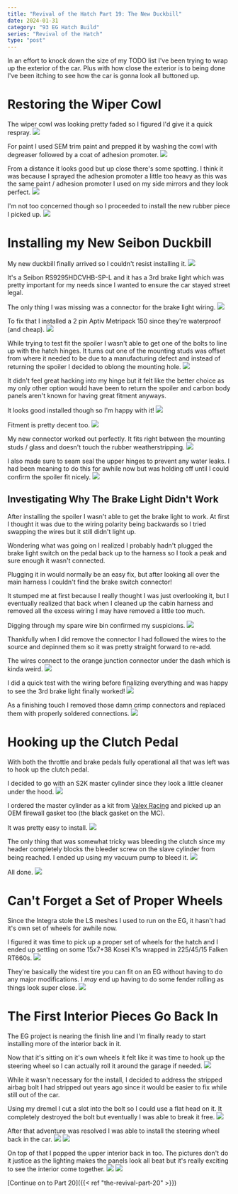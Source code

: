 ```yaml
---
title: "Revival of the Hatch Part 19: The New Duckbill"
date: 2024-01-31
category: "93 EG Hatch Build"
series: "Revival of the Hatch"
type: "post"
---
```


In an effort to knock down the size of my TODO list I've been trying to wrap up the exterior of the car. Plus with how close the exterior is to being done I've been itching to see how the car is gonna look all buttoned up.

# Restoring the Wiper Cowl

The wiper cowl was looking pretty faded so I figured I'd give it a quick respray.
![](./images/1.jpg)

For paint I used SEM trim paint and prepped it by washing the cowl with degreaser followed by a coat of adhesion promoter.
![](./images/2.jpg)

From a distance it looks good but up close there's some spotting. I think it was because I sprayed the adhesion promoter a little too heavy as this was the same paint / adhesion promoter I used on my side mirrors and they look perfect.
![](./images/3.jpg)

I'm not too concerned though so I proceeded to install the new rubber piece I picked up.
![](./images/4.jpg)

# Installing my New Seibon Duckbill

My new duckbill finally arrived so I couldn't resist installing it.
![](./images/12.jpg)

It's a Seibon RS9295HDCVHB-SP-L and it has a 3rd brake light which was pretty important for my needs since I wanted to ensure the car stayed street legal.

The only thing I was missing was a connector for the brake light wiring.
![](./images/10.jpg)

To fix that I installed a 2 pin Aptiv Metripack 150 since they're waterproof (and cheap).
![](./images/11.jpg)

While trying to test fit the spoiler I wasn't able to get one of the bolts to line up with the hatch hinges. It turns out one of the mounting studs was offset from where it needed to be due to a manufacturing defect and instead of returning the spoiler I decided to oblong the mounting hole.
![](./images/13.jpg)

It didn't feel great hacking into my hinge but it felt like the better choice as my only other option would have been to return the spoiler and carbon body panels aren't known for having great fitment anyways.

It looks good installed though so I'm happy with it!
![](./images/14.jpg)

Fitment is pretty decent too.
![](./images/15.jpg)

My new connector worked out perfectly. It fits right between the mounting studs / glass and doesn't touch the rubber weatherstripping.
![](./images/16.jpg)

I also made sure to seam seal the upper hinges to prevent any water leaks. I had been meaning to do this for awhile now but was holding off until I could confirm the spoiler fit nicely.
![](./images/17.jpg)

## Investigating Why The Brake Light Didn't Work

After installing the spoiler I wasn't able to get the brake light to work. At first I thought it was due to the wiring polarity being backwards so I tried swapping the wires but it still didn't light up.

Wondering what was going on I realized I probably hadn't plugged the brake light switch on the pedal back up to the harness so I took a peak and sure enough it wasn't connected.

Plugging it in would normally be an easy fix, but after looking all over the main harness I couldn't find the brake switch connector!

It stumped me at first because I really thought I was just overlooking it, but I eventually realized that back when I cleaned up the cabin harness and removed all the excess wiring I may have removed a little too much.

Digging through my spare wire bin confirmed my suspicions.
![](./images/18.jpg)

Thankfully when I did remove the connector I had followed the wires to the source and depinned them so it was pretty straight forward to re-add.

The wires connect to the orange junction connector under the dash which is kinda weird.
![](./images/19.jpg)

I did a quick test with the wiring before finalizing everything and was happy to see the 3rd brake light finally worked!
![](./images/20.jpg)

As a finishing touch I removed those damn crimp connectors and replaced them with properly soldered connections.
![](./images/21.jpg)

# Hooking up the Clutch Pedal

With both the throttle and brake pedals fully operational all that was left was to hook up the clutch pedal.

I decided to go with an S2K master cylinder since they look a little cleaner under the hood.
![](./images/5.jpg)

I ordered the master cylinder as a kit from [Valex Racing](https://valexracing.com/products/copy-of-bolt-in-s2000-clutch-master-cylinder-slave-clutch-line-for-92-00-honda-civic) and picked up an OEM firewall gasket too (the black gasket on the MC).

It was pretty easy to install.
![](./images/6.jpg)

The only thing that was somewhat tricky was bleeding the clutch since my header completely blocks the bleeder screw on the slave cylinder from being reached. I ended up using my vacuum pump to bleed it.
![](./images/7.jpg)

All done.
![](./images/8.jpg)

# Can't Forget a Set of Proper Wheels

Since the Integra stole the LS meshes I used to run on the EG, it hasn't had it's own set of wheels for awhile now.

I figured it was time to pick up a proper set of wheels for the hatch and I ended up settling on some 15x7+38 Kosei K1s wrapped in 225/45/15 Falken RT660s.
![](./images/22.jpg)

They're basically the widest tire you can fit on an EG without having to do any major modifications. I _may_ end up having to do some fender rolling as things look super close.
![](./images/23.jpg)

# The First Interior Pieces Go Back In

The EG project is nearing the finish line and I'm finally ready to start installing more of the interior back in it.

Now that it's sitting on it's own wheels it felt like it was time to hook up the steering wheel so I can actually roll it around the garage if needed.
![](./images/24.jpg)

While it wasn't necessary for the install, I decided to address the stripped airbag bolt I had stripped out years ago since it would be easier to fix while still out of the car.

Using my dremel I cut a slot into the bolt so I could use a flat head on it. It completely destroyed the bolt but eventually I was able to break it free.
![](./images/25.jpg)

After that adventure was resolved I was able to install the steering wheel back in the car.
![](./images/26.jpg)
![](./images/27.jpg)

On top of that I popped the upper interior back in too. The pictures don't do it justice as the lighting makes the panels look all beat but it's really exciting to see the interior come together.
![](./images/28.jpg)
![](./images/29.jpg)

[Continue on to Part 20]({{< ref "the-revival-part-20" >}})
